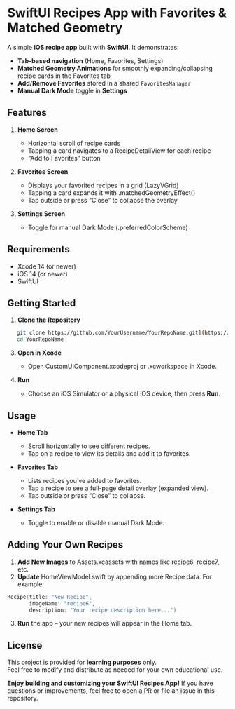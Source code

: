 # SwiftUI Recipes App with Favorites & Matched Geometry

A simple **iOS recipe app** built with **SwiftUI**. It demonstrates:

- **Tab-based navigation** (Home, Favorites, Settings)  
- **Matched Geometry Animations** for smoothly expanding/collapsing recipe cards in the Favorites tab  
- **Add/Remove Favorites** stored in a shared `FavoritesManager`  
- **Manual Dark Mode** toggle in **Settings**

## Features

1. **Home Screen**  
   - Horizontal scroll of recipe cards  
   - Tapping a card navigates to a RecipeDetailView for each recipe  
   - “Add to Favorites” button  

2. **Favorites Screen**  
   - Displays your favorited recipes in a grid (LazyVGrid)  
   - Tapping a card expands it with .matchedGeometryEffect()  
   - Tap outside or press “Close” to collapse the overlay  

3. **Settings Screen**  
   - Toggle for manual Dark Mode (.preferredColorScheme)

## Requirements

- Xcode 14 (or newer)  
- iOS 14 (or newer)  
- SwiftUI  

## Getting Started

1. **Clone the Repository**
```bash
   git clone https://github.com/YourUsername/YourRepoName.git](https://github.com/AbdullahHafiz30/DTP-W4D5-ClaasTask.git  
   cd YourRepoName
```
3. **Open in Xcode**  
   - Open CustomUIComponent.xcodeproj or .xcworkspace in Xcode.

4. **Run**  
   - Choose an iOS Simulator or a physical iOS device, then press **Run**.

## Usage

- **Home Tab**  
  - Scroll horizontally to see different recipes.  
  - Tap on a recipe to view its details and add it to favorites.

- **Favorites Tab**  
  - Lists recipes you’ve added to favorites.  
  - Tap a recipe to see a full-page detail overlay (expanded view).  
  - Tap outside or press “Close” to collapse.

- **Settings Tab**  
  - Toggle to enable or disable manual Dark Mode.

## Adding Your Own Recipes

1. **Add New Images** to Assets.xcassets with names like recipe6, recipe7, etc.  
2. **Update** HomeViewModel.swift by appending more Recipe data. For example:
```swift
Recipe(title: "New Recipe",
       imageName: "recipe6",
       description: "Your recipe description here...")
```
3. **Run** the app – your new recipes will appear in the Home tab.


## License

This project is provided for **learning purposes** only.  
Feel free to modify and distribute as needed for your own educational use.

**Enjoy building and customizing your SwiftUI Recipes App!** If you have questions or improvements, feel free to open a PR or file an issue in this repository.
